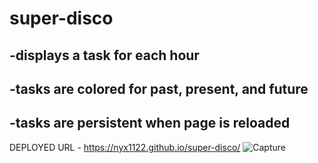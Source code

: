 # super-disco
## -displays a task for each hour
## -tasks are colored for past, present, and future
## -tasks are persistent when page is reloaded
DEPLOYED URL - https://nyx1122.github.io/super-disco/
![Capture](https://user-images.githubusercontent.com/82350938/120120065-4bec6b00-c158-11eb-98d1-dbe421316be1.JPG)
